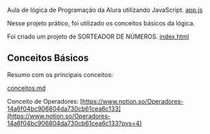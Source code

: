 Aula de lógica de Programação da Alura utilizando JavaScript. [app.js](app.js)

Nesse projeto prático, foi utilizado os conceitos básicos da lógica.

Foi criado um projeto de SORTEADOR DE NÚMEROS. [index.html](index.html)


<h2>Conceitos Básicos</h2>
Resumo com os principais conceitos:

[conceitos.md](conceitos.md)

Conceito de Operadores: 
[https://www.notion.so/Operadores-14a6f04bc906804da730cb61cea6c133](https://www.notion.so/Operadores-14a6f04bc906804da730cb61cea6c133?pvs=4)

